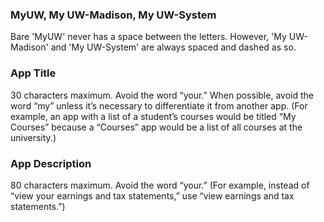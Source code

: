 ### MyUW, My UW-Madison, My UW-System
Bare 'MyUW' never has a space between the letters. However, 'My UW-Madison' and 'My UW-System' are always spaced and dashed as so.
### App Title
30 characters maximum. Avoid the word “your.” When possible, avoid the word “my” unless it’s necessary to differentiate it from another app. (For example, an app with a list of a student’s courses would be titled “My Courses” because a “Courses” app would be a list of all courses at the university.)
### App Description
80 characters maximum. Avoid the word “your.” (For example, instead of “view your earnings and tax statements,” use “view earnings and tax statements.”)